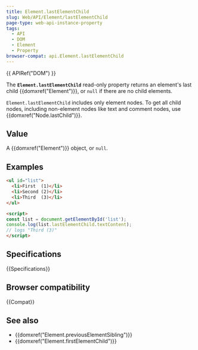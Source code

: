 ```yaml
---
title: Element.lastElementChild
slug: Web/API/Element/lastElementChild
page-type: web-api-instance-property
tags:
  - API
  - DOM
  - Element
  - Property
browser-compat: api.Element.lastElementChild
---
```


{{ APIRef("DOM") }}

The **`Element.lastElementChild`** read-only property
returns an element's last child {{domxref("Element")}}, or `null` if there
are no child elements.

`Element.lastElementChild` includes only element nodes.
To get all child nodes, including non-element nodes like text and comment nodes, use {{domxref("Node.lastChild")}}.

## Value

A {{domxref("Element")}} object, or `null`.

## Examples

```html
<ul id="list">
  <li>First  (1)</li>
  <li>Second (2)</li>
  <li>Third  (3)</li>
</ul>

<script>
const list = document.getElementById('list');
console.log(list.lastElementChild.textContent);
// logs "Third (3)"
</script>
```

## Specifications

{{Specifications}}

## Browser compatibility

{{Compat}}

## See also

- {{domxref("Element.previousElementSibling")}}
- {{domxref("Element.firstElementChild")}}
